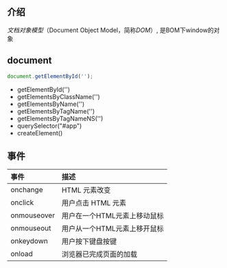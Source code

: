 ## 介绍

*文档对象模型*（Document Object Model，简称*DOM*）, 是BOM下window的对象



## document

```javascript
document.getElementById('');
```



- getElementById('')
- getElementsByClassName('')
- getElementsByName('')
- getElementsByTagName('')
- getElementsByTagNameNS('')
- querySelector("#app")
- createElement()



## 事件

| 事件        | 描述                         |
| :---------- | :--------------------------- |
| onchange    | HTML 元素改变                |
| onclick     | 用户点击 HTML 元素           |
| onmouseover | 用户在一个HTML元素上移动鼠标 |
| onmouseout  | 用户从一个HTML元素上移开鼠标 |
| onkeydown   | 用户按下键盘按键             |
| onload      | 浏览器已完成页面的加载       |